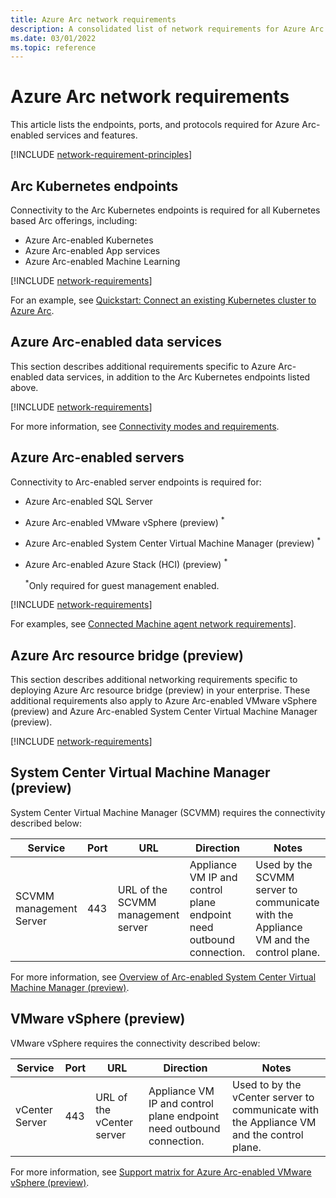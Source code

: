 ```yaml
---
title: Azure Arc network requirements
description: A consolidated list of network requirements for Azure Arc features and Azure Arc-enabled services. Lists endpoints, ports, and protocols.
ms.date: 03/01/2022
ms.topic: reference
---
```


# Azure Arc network requirements

This article lists the endpoints, ports, and protocols required for Azure Arc-enabled services and features.

[!INCLUDE [network-requirement-principles](includes/network-requirement-principles.md)]

## Arc Kubernetes endpoints

Connectivity to the Arc Kubernetes endpoints is required for all Kubernetes based Arc offerings, including:

- Azure Arc-enabled Kubernetes
- Azure Arc-enabled App services
- Azure Arc-enabled Machine Learning

[!INCLUDE [network-requirements](kubernetes/includes/network-requirements.md)]

For an example, see [Quickstart: Connect an existing Kubernetes cluster to Azure Arc](kubernetes/quickstart-connect-cluster.md).

## Azure Arc-enabled data services

This section describes additional requirements specific to Azure Arc-enabled data services, in addition to the Arc Kubernetes endpoints listed above.

[!INCLUDE [network-requirements](data/includes/network-requirements.md)]

For more information, see [Connectivity modes and requirements](data/connectivity.md).

## Azure Arc-enabled servers

Connectivity to Arc-enabled server endpoints is required for:

- Azure Arc-enabled SQL Server
- Azure Arc-enabled VMware vSphere (preview) <sup>*</sup>
- Azure Arc-enabled System Center Virtual Machine Manager (preview) <sup>*</sup>
- Azure Arc-enabled Azure Stack (HCI) (preview) <sup>*</sup>

   <sup>*</sup>Only required for guest management enabled.

[!INCLUDE [network-requirements](servers/includes/network-requirements.md)]

For examples, see [Connected Machine agent network requirements](servers/network-requirements.md)].

## Azure Arc resource bridge (preview)

This section describes additional networking requirements specific to deploying Azure Arc resource bridge (preview) in your enterprise. These additional requirements also apply to Azure Arc-enabled VMware vSphere (preview) and Azure Arc-enabled System Center Virtual Machine Manager (preview).

[!INCLUDE [network-requirements](resource-bridge/includes/network-requirements.md)]

## System Center Virtual Machine Manager (preview)

System Center Virtual Machine Manager (SCVMM) requires the connectivity described below:

| **Service** | **Port** | **URL** | **Direction** | **Notes**|
| --- | --- | --- | --- | --- |
| SCVMM management Server | 443 | URL of the SCVMM management server | Appliance VM IP and control plane endpoint need outbound connection. | Used by the SCVMM server to communicate with the Appliance VM and the control plane. |


For more information, see [Overview of Arc-enabled System Center Virtual Machine Manager (preview)](system-center-virtual-machine-manager/overview.md).
## VMware vSphere (preview)

VMware vSphere requires the connectivity described below:

| **Service** | **Port** | **URL** | **Direction** | **Notes**|
| --- | --- | --- | --- | --- |
| vCenter Server | 443 | URL of the vCenter server  | Appliance VM IP and control plane endpoint need outbound connection. | Used to by the vCenter server to communicate with the Appliance VM and the control plane.|

For more information, see [Support matrix for Azure Arc-enabled VMware vSphere (preview)](vmware-vsphere/support-matrix-for-arc-enabled-vmware-vsphere.md).